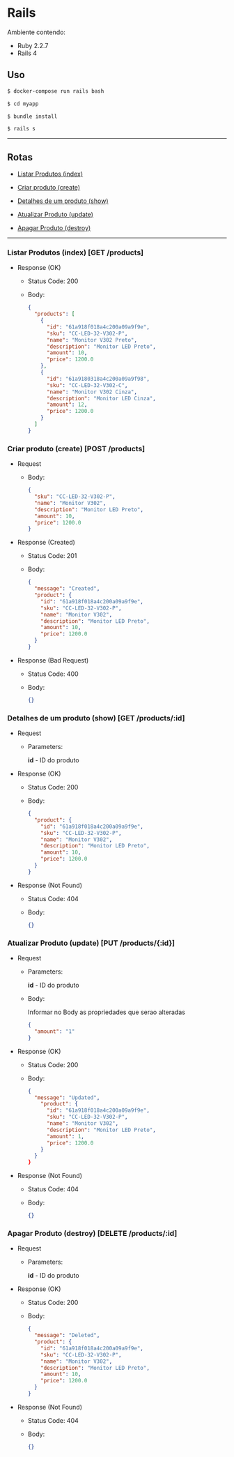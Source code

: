 # Rails

Ambiente contendo:
- Ruby 2.2.7
- Rails 4

## Uso

```bash
$ docker-compose run rails bash

$ cd myapp

$ bundle install

$ rails s
```

---

## Rotas


- [Listar Produtos  (index)](#index)

- [Criar produto (create)](#create)

- [Detalhes de um produto (show)](#show)

- [Atualizar Produto (update)](#update)
  
- [Apagar Produto (destroy)](#destroy)


---

<a id="index"></a>

### Listar Produtos  (index) **[GET /products]**

- Response (OK)

  - Status Code: 200
  
  - Body:

    ```json
    {
      "products": [
        {
          "id": "61a918f018a4c200a09a9f9e",
          "sku": "CC-LED-32-V302-P",
          "name": "Monitor V302 Preto",
          "description": "Monitor LED Preto",
          "amount": 10,
          "price": 1200.0
        },
        {
          "id": "61a9180318a4c200a09a9f98",
          "sku": "CC-LED-32-V302-C",
          "name": "Monitor V302 Cinza",
          "description": "Monitor LED Cinza",
          "amount": 12,
          "price": 1200.0
        }
      ]
    }
    ```

<a id="create"></a>

### Criar produto (create) **[POST /products]**


- Request 
  
  - Body:
  
    ```json
    {
      "sku": "CC-LED-32-V302-P",
      "name": "Monitor V302",
      "description": "Monitor LED Preto",
      "amount": 10,
      "price": 1200.0
    }
    ```
- Response (Created)

  - Status Code: 201
  
  - Body:
  
    ```json
    {
      "message": "Created",
      "product": {
        "id": "61a918f018a4c200a09a9f9e",
        "sku": "CC-LED-32-V302-P",
        "name": "Monitor V302",
        "description": "Monitor LED Preto",
        "amount": 10,
        "price": 1200.0
      }
    }
    ```

- Response (Bad Request)
  
  - Status Code: 400

  - Body:

    ```json
    {}
    ```

<a id="show"></a>

### Detalhes de um produto (show) **[GET /products/:id]**

- Request
  
  - Parameters:
  
    **id** - ID do produto

- Response (OK)

  - Status Code: 200

  - Body:

    ```json
    {
      "product": {
        "id": "61a918f018a4c200a09a9f9e",
        "sku": "CC-LED-32-V302-P",
        "name": "Monitor V302",
        "description": "Monitor LED Preto",
        "amount": 10,
        "price": 1200.0
      }
    }
    ```

- Response (Not Found)
 
  - Status Code: 404

  - Body:

    ```json
    {}
    ```

<a id="update"></a>

### Atualizar Produto (update) **[PUT /products/{:id}]**


- Request
  
  - Parameters:
  
    **id** - ID do produto

  - Body:
  
    Informar no Body as propriedades que serao alteradas
    
    ```json
    {
      "amount": "1"
    }
    ```

- Response (OK)

  - Status Code: 200
  
   - Body:
    
      ```json
      {
        "message": "Updated",
          "product": {
            "id": "61a918f018a4c200a09a9f9e",
            "sku": "CC-LED-32-V302-P",
            "name": "Monitor V302",
            "description": "Monitor LED Preto",
            "amount": 1,
            "price": 1200.0
          }
        }
      }
      ```

- Response (Not Found)
 
  - Status Code: 404

  - Body:

    ```json
    {}
    ```

<a id="destroy"></a>

### Apagar Produto (destroy) **[DELETE /products/:id]**

- Request
  
  - Parameters:
  
    **id** - ID do produto

- Response (OK)

  - Status Code: 200

  - Body:

    ```json
    {
      "message": "Deleted",
      "product": {
        "id": "61a918f018a4c200a09a9f9e",
        "sku": "CC-LED-32-V302-P",
        "name": "Monitor V302",
        "description": "Monitor LED Preto",
        "amount": 10,
        "price": 1200.0
      }
    }
    ```

- Response (Not Found)
 
  - Status Code: 404

  - Body:

    ```json
    {}
    ```
